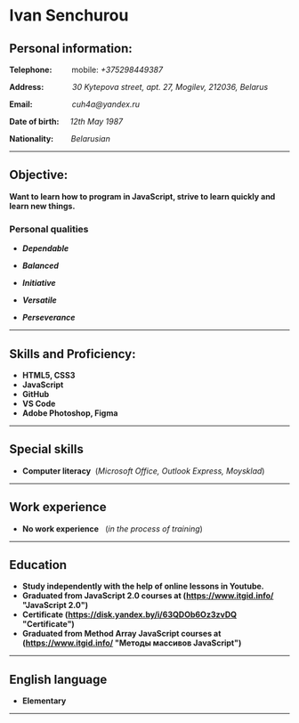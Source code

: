 # Ivan Senchurou  

## Personal information:  

**Telephone:**&nbsp;&nbsp;&nbsp;&nbsp;&nbsp;&nbsp;&nbsp;&nbsp; mobile: _+375298449387_

**Address:**&nbsp;&nbsp;&nbsp;&nbsp;&nbsp;&nbsp;&nbsp;&nbsp;&nbsp;&nbsp;&nbsp;&nbsp;&nbsp;_30 Kytepova street, apt. 27, Mogilev, 212036, Belarus_

**Email:**&nbsp;&nbsp;&nbsp;&nbsp;&nbsp;&nbsp;&nbsp;&nbsp;&nbsp;&nbsp;&nbsp;&nbsp;&nbsp;&nbsp;&nbsp;&nbsp;&nbsp; _cuh4a@yandex.ru_

**Date of birth:**&nbsp;&nbsp;&nbsp;&nbsp;&nbsp;_12th May 1987_

**Nationality:**&nbsp;&nbsp;&nbsp;&nbsp;&nbsp;&nbsp;&nbsp; _Belarusian_

***
## Objective:

__Want to learn how to program in JavaScript, strive to learn quickly and learn new things.__

### Personal qualities

* **_Dependable_**  

* **_Balanced_**  

* **_Initiative_**  

* **_Versatile_**

* **_Perseverance_**

***

## Skills and Proficiency:
* **HTML5, CSS3**
* **JavaScript**
* **GitHub**
* **VS Code** 
* **Adobe Photoshop, Figma**

***
## Special skills

* **Computer literacy** &nbsp;(_Microsoft Office, Outlook Express, Moysklad_)

***

## Work experience  

* **No work experience** &nbsp; (_in the process of training_)

***

## Education

* **Study independently with the help of online lessons in Youtube.**
* **Graduated from JavaScript 2.0 courses at  (https://www.itgid.info/ "JavaScript 2.0")**   
* **Certificate (https://disk.yandex.by/i/63QDOb6Oz3zvDQ "Certificate")**
* **Graduated from Method Array JavaScript courses at (https://www.itgid.info/ "Методы массивов JavaScript")** 

***

## English language

* **Elementary**

***

